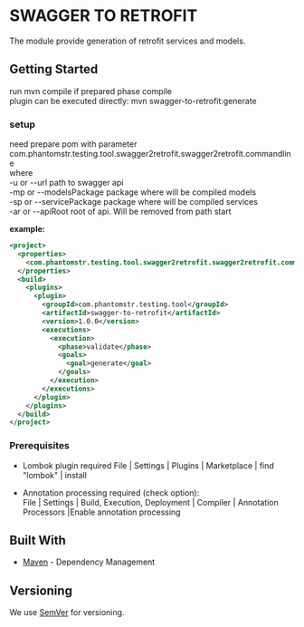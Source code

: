 # SWAGGER TO RETROFIT

The module provide generation of retrofit services and models.

## Getting Started 
run mvn compile if prepared phase compile<br>
plugin can be executed directly: mvn swagger-to-retrofit:generate <br>

### setup 
need prepare pom with parameter com.phantomstr.testing.tool.swagger2retrofit.swagger2retrofit.commandline<br>
where <br>
-u or --url path to swagger api<br>
-mp or --modelsPackage package where will be compiled models<br>
-sp or --servicePackage package where will be compiled services<br>
-ar or --apiRoot root of api. Will be removed from path start<br>

**example:**
```xml
<project>
  <properties>
  	<com.phantomstr.testing.tool.swagger2retrofit.swagger2retrofit.commandline>-u http://localhost:8080/v2/api-docs -mp com.phantomstr.testing.tool.rest.model -sp com.phantomstr.testing.tool.rest.service</com.phantomstr.testing.tool.swagger2retrofit.swagger2retrofit.commandline>
  </properties>
  <build>
  	<plugins>
  	  <plugin>
  	  	<groupId>com.phantomstr.testing.tool</groupId>
  	  	<artifactId>swagger-to-retrofit</artifactId>
  	  	<version>1.0.0</version>
  	  	<executions>
  	  	  <execution>
  	  	  	<phase>validate</phase>
  	  	  	<goals>
  	  	  	  <goal>generate</goal>
  	  	  	</goals>
  	  	  </execution>
  	  	</executions>
  	  </plugin>
  	</plugins>
  </build>
</project>
```
        
### Prerequisites
- Lombok plugin required
File | Settings | Plugins | Marketplace | find "lombok" | install

- Annotation processing required (check option): <br>
File | Settings | Build, Execution, Deployment | Compiler | Annotation Processors |Enable annotation processing

## Built With
* [Maven](https://maven.apache.org/) - Dependency Management

## Versioning

We use [SemVer](http://semver.org/) for versioning.